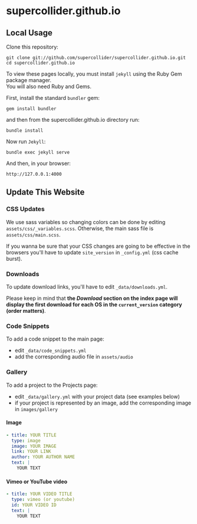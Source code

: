 # supercollider.github.io

## Local Usage

Clone this repository:

    git clone git://github.com/supercollider/supercollider.github.io.git
    cd supercollider.github.io

To view these pages locally, you must install `jekyll` using the Ruby Gem package manager.  
You will also need Ruby and Gems.

First, install the standard `bundler` gem:

    gem install bundler

and then from the supercollider.github.io directory run:

    bundle install


Now run `Jekyll`:

    bundle exec jekyll serve

And then, in your browser:

    http://127.0.0.1:4000

## Update This Website

### CSS Updates

We use sass variables so changing colors can be done by editing `assets/css/_variables.scss`.
Otherwise, the main sass file is `assets/css/main.scss`.

If you wanna be sure that your CSS changes are going to be effective in the browsers you'll have to update `site_version` in `_config.yml` (css cache burst).

### Downloads

To update download links, you'll have to edit `_data/downloads.yml`.

Please keep in mind that **the *Download* section on the index page will display the first download
for each OS in the `current_version` category (order matters)**.

### Code Snippets

To add a code snippet to the main page:

- edit `_data/code_snippets.yml`
- add the corresponding audio file in `assets/audio`

### Gallery

To add a project to the Projects page:

- edit `_data/gallery.yml` with your project data (see examples below)
- if your project is represented by an image, add the corresponding image in `images/gallery`

#### Image

```yml
- title: YOUR TITLE
  type: image
  image: YOUR IMAGE
  link: YOUR LINK
  author: YOUR AUTHOR NAME
  text: |
    YOUR TEXT
```

#### Vimeo or YouTube video

```yml
- title: YOUR VIDEO TITLE
  type: vimeo (or youtube)
  id: YOUR VIDEO ID
  text: |
    YOUR TEXT
```
